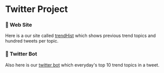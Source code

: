 # Twitter Project

### :tophat: Web Site
Here is a our site called [trendHist](http://cildir.gq/cmpe352/#) which shows previous trend topics and hundred tweets per topic. 

### :blue_book: Twitter Bot
Also here is our [twitter bot](https://twitter.com/trendhist?lang=tr) which everyday's top 10 trend topics in a tweet.
